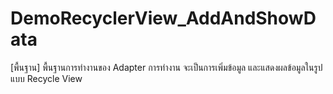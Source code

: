 # DemoRecyclerView_AddAndShowData
[พื้นฐาน] พื้นฐานการทำงานของ Adapter การทำงาน จะเป็นการเพิ่มข้อมูล และแสดงผลข้อมูลในรูปแบบ Recycle View
